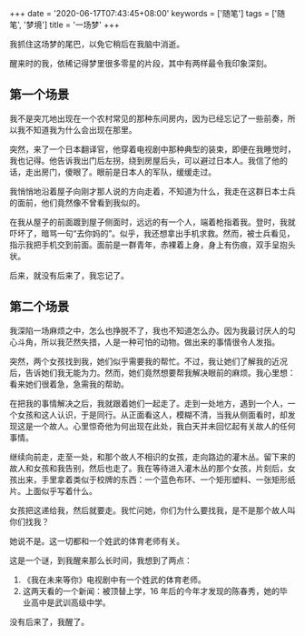 +++
date = '2020-06-17T07:43:45+08:00'
keywords = ['随笔']
tags = ['随笔', '梦境']
title = '一场梦'
+++

我抓住这场梦的尾巴，以免它稍后在我脑中消逝。

醒来时的我，依稀记得梦里很多零星的片段，其中有两样最令我印象深刻。

## 第一个场景

我不是突兀地出现在一个农村常见的那种东间房内，因为已经忘记了一些前奏，所以我不知道我为什么会出现在那里。

突然，来了一个日本翻译官，他穿着电视剧中那种典型的装束，即便在我睡觉时，我也记得。他告诉我出门后左拐，绕到房屋后头，可以避过日本人。我信了他的话，走出房门，傻眼了。眼前是日本人的军队，缓缓走过。

我悄悄地沿着屋子向刚才那人说的方向走着，不知道为什么，我走在这群日本士兵的面前，他们竟然像不曾看到我似的。

在我从屋子的前面踱到屋子侧面时，远远的有一个人，端着枪指着我。登时，我就吓坏了，暗骂一句“去你妈的”。似乎，我还想拿出手机求救。然而，被士兵看见，指示我把手机交到前面。面前是一群青年，赤裸着上身，身上有伤痕，双手呈抱头状。

后来，就没有后来了，我忘记了。

## 第二个场景

我深陷一场麻烦之中，怎么也挣脱不了，我也不知道怎么办。因为我最讨厌人的勾心斗角，所以我茫然失措，人是一种可怕的动物。做出来的事情很令人发指。

突然，两个女孩找到我，她们似乎需要我的帮忙。不过，我让她们了解我的近况后，告诉她们我无能为力。然而，她们竟然想要帮我解决眼前的麻烦。我心里想：看来她们很着急，急需我的帮助。

在把我的事情解决之后，我就跟着她们一起走了。走到一处地方，遇到一个人，一个女孩和这人认识，于是同行。从正面看这人，模糊不清，当我从侧面看时，却发现这是一个故人。心里惊奇他为何出现在此处，我白天并未回忆起有关故人的任何事情。

继续向前走，走至一处，和那个故人不相识的女孩，走向路边的灌木丛。留下来的故人和女孩和我告别，然后也走了。我在等待进入灌木丛的那个女孩，片刻后，女孩出来，手里拿着类似于校牌的东西：一个蓝色布环、一个矩形塑料、一张矩形纸片。上面似乎写着什么。

女孩把这递给我，然后就要走。我忙问她，你们为什么要找我，是不是那个故人叫你们找我？

她说不是。这一切都和一个姓武的体育老师有关。

这是一个谜，到我醒来那么长时间，我想到了两点：

1. 《我在未来等你》电视剧中有一个姓武的体育老师。
2. 这两天看的一个新闻：被顶替上学，16 年后的今年才发现的陈春秀，她的毕业高中是武训高级中学。

没有后来了，我醒了。
